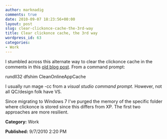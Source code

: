 ```yaml
---
author: marknadig
comments: true
date: 2010-09-07 18:23:56+00:00
layout: post
slug: clear-clickonce-cache-the-3rd-way
title: Clear clickonce cache, the 3rd way
wordpress_id: 63
categories:
- Work
---
```


I stumbled across this alternate way to clear the clickonce cache in the comments in this [old blog post](http://bombayboy.wordpress.com/2006/07/03/clear-clickonce-cache/). From a command prompt:

rundll32 dfshim CleanOnlineAppCache

I usually run mage -cc from a _visual studio command prompt_. However, not all QC/design folk have VS.

Since migrating to Windows 7 I've purged the memory of the specific folder where clickonce is stored since this differs from XP. The first two approaches are more resilient.

**Category:** Work

**Published:** 9/7/2010 2:20 PM

